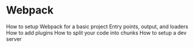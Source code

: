 # Webpack

How to setup Webpack for a basic project
Entry points, output, and loaders
How to add plugins
How to split your code into chunks
How to setup a dev server
